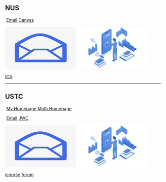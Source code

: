 ## NUS

​				[Email](https://outlook.com/u.nus.edu)														[Canvas](https://www.nus.edu.sg/canvas/login/)

[<img src="quick_start/Email.png" alt="Email" width="230" height="136" />](https://outlook.com/u.nus.edu)[<img src="quick_start/Jwc.jpeg" alt="Jwc" width="230" height="136" />](https://www.nus.edu.sg/canvas/login/)



[ICA](https://eservices.ica.gov.sg/solar/index.xhtml)

---

## USTC

​				[My Homepage](http://home.ustc.edu.cn/~lianlun/)       						   [Math Homepage](https://math.ustc.edu.cn/main.htm)

​						[Email](https://mail.ustc.edu.cn/)													[JWC](https://jw.ustc.edu.cn/login)

[<img src="quick_start/Email.png" alt="Email" width="230" height="136" />](https://mail.ustc.edu.cn/)[<img src="quick_start/Jwc.jpeg" alt="Jwc" width="230" height="136" />](https://jw.ustc.edu.cn/login)

[icourse](https://icourse.club/)	[forum](https://ustcforum.com/)
